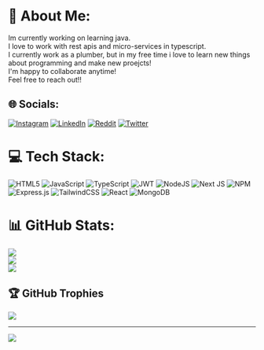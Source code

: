 # 💫 About Me:
Im currently working on learning java.<br>I love to work with rest apis and micro-services in typescript.<br>I currently work as a plumber, but in my free time i love to learn new things about programming and make new proejcts!<br>I'm happy to collaborate anytime! <br>Feel free to reach out!!


## 🌐 Socials:
[![Instagram](https://img.shields.io/badge/Instagram-%23E4405F.svg?logo=Instagram&logoColor=white)](https://instagram.com/NathanElshaw) [![LinkedIn](https://img.shields.io/badge/LinkedIn-%230077B5.svg?logo=linkedin&logoColor=white)](https://linkedin.com/in/nathan-elshaw-041975252) [![Reddit](https://img.shields.io/badge/Reddit-%23FF4500.svg?logo=Reddit&logoColor=white)](https://reddit.com/user/WhoGaveMeVimAcess) [![Twitter](https://img.shields.io/badge/Twitter-%231DA1F2.svg?logo=Twitter&logoColor=white)](https://twitter.com/NathanElshaw) 

# 💻 Tech Stack:
![HTML5](https://img.shields.io/badge/html5-%23E34F26.svg?style=for-the-badge&logo=html5&logoColor=white) ![JavaScript](https://img.shields.io/badge/javascript-%23323330.svg?style=for-the-badge&logo=javascript&logoColor=%23F7DF1E) ![TypeScript](https://img.shields.io/badge/typescript-%23007ACC.svg?style=for-the-badge&logo=typescript&logoColor=white) ![JWT](https://img.shields.io/badge/JWT-black?style=for-the-badge&logo=JSON%20web%20tokens) ![NodeJS](https://img.shields.io/badge/node.js-6DA55F?style=for-the-badge&logo=node.js&logoColor=white) ![Next JS](https://img.shields.io/badge/Next-black?style=for-the-badge&logo=next.js&logoColor=white) ![NPM](https://img.shields.io/badge/NPM-%23000000.svg?style=for-the-badge&logo=npm&logoColor=white) ![Express.js](https://img.shields.io/badge/express.js-%23404d59.svg?style=for-the-badge&logo=express&logoColor=%2361DAFB) ![TailwindCSS](https://img.shields.io/badge/tailwindcss-%2338B2AC.svg?style=for-the-badge&logo=tailwind-css&logoColor=white) ![React](https://img.shields.io/badge/react-%2320232a.svg?style=for-the-badge&logo=react&logoColor=%2361DAFB) ![MongoDB](https://img.shields.io/badge/MongoDB-%234ea94b.svg?style=for-the-badge&logo=mongodb&logoColor=white)
# 📊 GitHub Stats:
![](https://github-readme-stats.vercel.app/api?username=NathanElshaw&theme=dark&hide_border=false&include_all_commits=true&count_private=true)<br/>
![](https://github-readme-streak-stats.herokuapp.com/?user=NathanElshaw&theme=dark&hide_border=false)<br/>
![](https://github-readme-stats.vercel.app/api/top-langs/?username=NathanElshaw&theme=dark&hide_border=false&include_all_commits=true&count_private=true&layout=compact)

## 🏆 GitHub Trophies
![](https://github-profile-trophy.vercel.app/?username=NathanElshaw&theme=radical&no-frame=false&no-bg=true&margin-w=4)

---
[![](https://visitcount.itsvg.in/api?id=NathanElshaw&icon=0&color=0)](https://visitcount.itsvg.in)

<!-- Proudly created with GPRM ( https://gprm.itsvg.in ) -->
